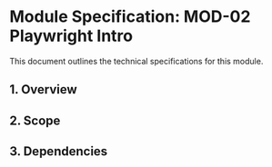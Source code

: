 # Module Specification: MOD-02 Playwright Intro

This document outlines the technical specifications for this module.

## 1. Overview
<!-- A brief description of the module's content and purpose. -->

## 2. Scope
<!-- A detailed breakdown of the topics covered in this module. -->

## 3. Dependencies
<!-- A list of any other modules or prerequisites required for this module. -->
